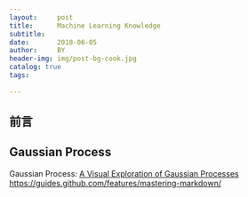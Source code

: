 ```yaml
---
layout:     post
title:      Machine Learning Knowledge
subtitle:   
date:       2018-06-05
author:     BY
header-img: img/post-bg-cook.jpg
catalog: true
tags:
    
---
```


## 前言



## Gaussian Process
Gaussian Process:
[A Visual Exploration of Gaussian Processes](https://distill.pub/2019/visual-exploration-gaussian-processes/)
https://guides.github.com/features/mastering-markdown/

